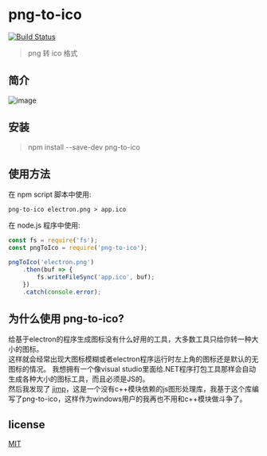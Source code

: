 # png-to-ico

[![Build Status](https://travis-ci.org/steambap/png-to-ico.svg?branch=master)](https://travis-ci.org/steambap/png-to-ico)

> png 转 ico 格式

## 简介
![image](assets/png-to-ico.gif)

## 安装
> npm install --save-dev png-to-ico

## 使用方法
在 npm script 脚本中使用:
```
png-to-ico electron.png > app.ico
```

在 node.js 程序中使用:
```JavaScript
const fs = require('fs');
const pngToIco = require('png-to-ico');

pngToIco('electron.png')
	.then(buf => {
		fs.writeFileSync('app.ico', buf);
	})
	.catch(console.error);
```

## 为什么使用 png-to-ico?
给基于electron的程序生成图标没有什么好用的工具，大多数工具只给你转一种大小的图标。  
这样就会经常出现大图标模糊或者electron程序运行时左上角的图标还是默认的无图标的情况。
我想拥有一个像visual studio里面给.NET程序打包工具那样会自动生成各种大小的图标工具，而且必须是JS的。  
然后我发现了 [jimp](https://github.com/oliver-moran/jimp)，这是一个没有c++模块依赖的js图形处理库，我基于这个库编写了png-to-ico，这样作为windows用户的我再也不用和c++模块做斗争了。  

## license
[MIT](LICENSE)
